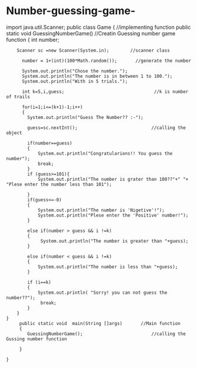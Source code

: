 # Number-guessing-game-
import java.util.Scanner;
public class Game
{
       //implementing function
       public static void
       GuessingNumberGame()                             //Creatin Guessing number game function
    {
        int number;
       
        Scanner sc =new Scanner(System.in);        //scanner class
       
          number = 1+(int)(100*Math.random());       //generate the number 

          System.out.println("Chose the number.");
          System.out.println("The number is in between 1 to 100.");
          System.out.println("With in 5 trials.");
        
          int k=5,i,guess;                                  //k is number of trails 

          for(i=1;i<=(k+1)-1;i++)
          {
            System.out.println("Guess The Number?? :-");

            guess=sc.nextInt();                            //calling the object
            
            if(number==guess)
            {
                System.out.println("Congratularions!! You guess the number");
                break;
            }
            if (guess>=101){
                System.out.println("The number is grater than 100??"+" "+ "Plese enter the number less than 101");
                
            }
            if(guess<=-0)
            {
                System.out.println("The number is 'Nigetive'!");
                System.out.println("Plese enter the 'Positive' number!");
            }

            else if(number > guess && i !=k)
            {
                 System.out.println("The number is greater than "+guess);
            }

            else if(number < guess && i !=k)
            {
                System.out.println("The number is less than "+guess);
            }

            if (i==k)
            {
                System.out.println( "Sorry! you can not guess the number??");
                 break;
            }
        }
    }
         public static void  main(String []args)       //Main function
         {
            GuessingNumberGame();                          //calling the Gussing number function 
        
         }
         
    }
